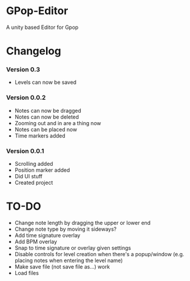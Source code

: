 # GPop-Editor
A unity based Editor for Gpop

# Changelog
### Version 0.3
* Levels can now be saved
### Version 0.0.2
* Notes can now be dragged
* Notes can now be deleted
* Zooming out and in are a thing now
* Notes can be placed now
* Time markers added
### Version 0.0.1
* Scrolling added
* Position marker added
* Did UI stuff
* Created project

# TO-DO
* Change note length by dragging the upper or lower end
* Change note type by moving it sideways?
* Add time signature overlay
* Add BPM overlay
* Snap to time signature or overlay given settings
* Disable controls for level creation when there's a popup/window (e.g. placing notes when entering the level name)
* Make save file (not save file as...) work
* Load files
